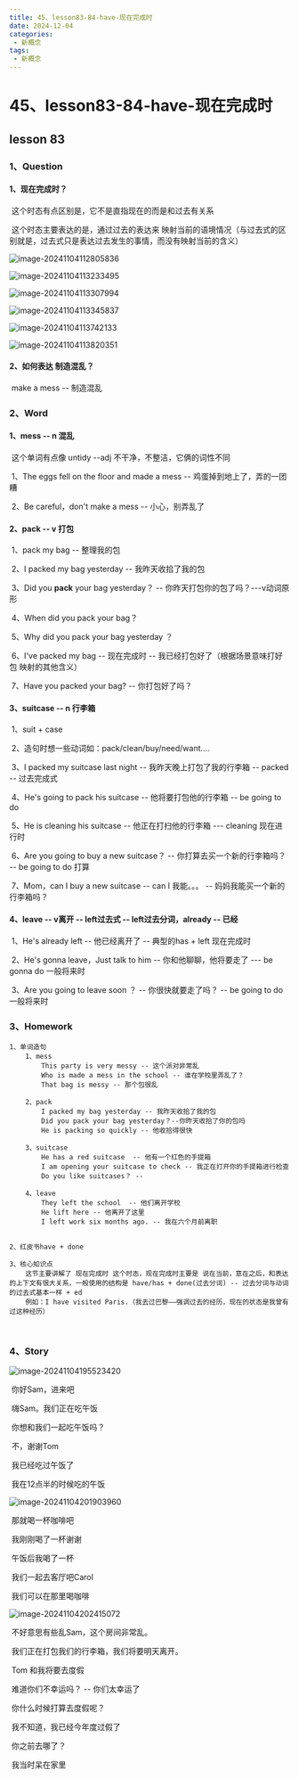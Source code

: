 ```yaml
---
title: 45、lesson83-84-have-现在完成时
date: 2024-12-04
categories:
 - 新概念
tags:
 - 新概念
---
```




# 45、lesson83-84-have-现在完成时



## lesson 83



### 1、Question

#### 	1、现在完成时？

​		这个时态有点区别是，它不是直指现在的而是和过去有关系

​		这个时态主要表达的是，通过过去的表达来 映射当前的语境情况（与过去式的区别就是，过去式只是表达过去发生的事情，而没有映射当前的含义）

![image-20241104112805836](./../../.vuepress/public/images/image-20241104112805836.png)



 ![image-20241104113233495](./../../.vuepress/public/images/image-20241104113233495.png)



![image-20241104113307994](./../../.vuepress/public/images/image-20241104113307994.png)

![image-20241104113345837](./../../.vuepress/public/images/image-20241104113345837.png)



![image-20241104113742133](./../../.vuepress/public/images/image-20241104113742133.png)

![image-20241104113820351](./../../.vuepress/public/images/image-20241104113820351.png)

 



 



#### 	2、如何表达 制造混乱？

​			make a mess -- 制造混乱





### 2、Word

#### 	1、mess -- n 混乱

​	这个单词有点像 untidy --adj 不干净，不整洁，它俩的词性不同

​	1、The eggs fell on the floor and made a mess -- 鸡蛋掉到地上了，弄的一团糟

​	2、Be careful，don't make a mess -- 小心，别弄乱了





#### 	2、pack -- v 打包

​	1、pack my bag -- 整理我的包

​	2、I packed my bag yesterday -- 我昨天收拾了我的包

​	3、Did you **pack** your bag yesterday？ -- 你昨天打包你的包了吗？---v动词原形

​	4、When did you pack your bag？

​	5、Why did you pack your bag yesterday ？

​	6、I've packed my bag -- 现在完成时 -- 我已经打包好了（根据场景意味打好包 映射的其他含义）

​	7、Have you packed your bag? -- 你打包好了吗？



#### 	3、suitcase -- n 行李箱

​	1、suit + case

​	2、造句时想一些动词如：pack/clean/buy/need/want....

​	3、I packed my suitcase last night -- 我昨天晚上打包了我的行李箱 -- packed -- 过去完成式

​	4、He's going to pack his suitcase -- 他将要打包他的行李箱 -- be going to do

​	5、He is cleaning his suitcase -- 他正在打扫他的行李箱 --- cleaning 现在进行时

​	6、Are you going to buy a new suitcase？ -- 你打算去买一个新的行李箱吗？ -- be going to do 打算

​	7、Mom，can I buy a new suitcase -- can I 我能。。。 -- 妈妈我能买一个新的行李箱吗？





#### 	4、leave -- v离开 -- left过去式 -- left过去分词，already -- 已经

​	1、He's already left -- 他已经离开了 -- 典型的has + left 现在完成时

​	2、He's gonna leave，Just talk to him -- 你和他聊聊，他将要走了 --- be gonna do 一般将来时

​	3、Are you going to leave soon ？ -- 你很快就要走了吗？  -- be going to do 一般将来时







### 3、Homework

```
1、单词造句
	1、mess
		This party is very messy -- 这个派对非常乱
		Who is made a mess in the school -- 谁在学校里弄乱了？
		That bag is messy -- 那个包很乱
	
	2、pack
		I packed my bag yesterday -- 我昨天收拾了我的包
		Did you pack your bag yesterday？--你昨天收拾了你的包吗
		He is packing so quickly -- 他收拾得很快
	
	3、suitcase
		He has a red suitcase  -- 他有一个红色的手提箱
		I am opening your suitcase to check -- 我正在打开你的手提箱进行检查
		Do you like suitcases？ -- 
	
	4、leave
		They left the school  -- 他们离开学校
		He lift here -- 他离开了这里
        I left work six months ago. -- 我在六个月前离职
	

2、红皮书have + done

3、核心知识点
	这节主要讲解了 现在完成时 这个时态，现在完成时主要是 说在当前，意在之后，和表达的上下文有很大关系，一般使用的结构是 have/has + done(过去分词) -- 过去分词与动词的过去式基本一样 + ed
	例如：I have visited Paris.（我去过巴黎——强调过去的经历，现在的状态是我曾有过这种经历）
	
	
```





### 4、Story

![image-20241104195523420](./../../.vuepress/public/images/image-20241104195523420.png)

​	你好Sam，进来吧

​	嗨Sam。我们正在吃午饭

​	你想和我们一起吃午饭吗？

​	不，谢谢Tom

​	我已经吃过午饭了

​	我在12点半的时候吃的午饭



![image-20241104201903960](./../../.vuepress/public/images/image-20241104201903960.png)

​		那就喝一杯咖啡吧

​	我刚刚喝了一杯谢谢

​	午饭后我喝了一杯



​	我们一起去客厅吧Carol

​	我们可以在那里喝咖啡



![image-20241104202415072](./../../.vuepress/public/images/image-20241104202415072.png)

​	不好意思有些乱Sam，这个房间非常乱。

​	我们正在打包我们的行李箱，我们将要明天离开。

​	Tom 和我将要去度假



​	难道你们不幸运吗？ -- 你们太幸运了

​	你什么时候打算去度假呢？

​	我不知道，我已经今年度过假了

​	你之前去哪了？

​	我当时呆在家里

























































































































































































